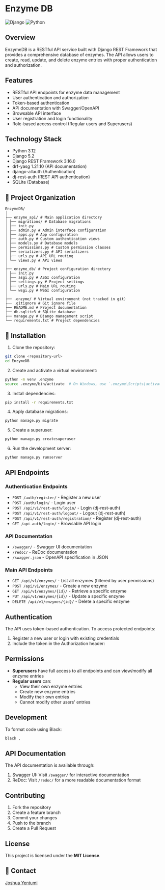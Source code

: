 # Enzyme DB

![Django](https://img.shields.io/badge/Django-4.2-green?style=for-the-badge&logo=django) ![Python](https://img.shields.io/badge/Python-3.12-blue?style=for-the-badge&logo=python)
## Overview
EnzymeDB is a RESTful API service built with Django REST Framework that provides a comprehensive database of enzymes. The API allows users to create, read, update, and delete enzyme entries with proper authentication and authorization.


## Features

- RESTful API endpoints for enzyme data management
- User authentication and authorization
- Token-based authentication
- API documentation with Swagger/OpenAPI
- Browsable API interface
- User registration and login functionality
- Role-based access control (Regular users and Superusers)

## Technology Stack

- Python 3.12
- Django 5.2
- Django REST Framework 3.16.0
- drf-yasg 1.21.10 (API documentation)
- django-allauth (Authentication)
- dj-rest-auth (REST API authentication)
- SQLite (Database)

## 📂 Project Organization

```
EnzymeDB/
│
├── enzyme_api/ # Main application directory
│ ├── migrations/ # Database migrations
│ ├── init.py
│ ├── admin.py # Admin interface configuration
│ ├── apps.py # App configuration
│ ├── auth.py # Custom authentication views
│ ├── models.py # Database models
│ ├── permissions.py # Custom permission classes
│ ├── serializers.py # API serializers
│ ├── urls.py # API URL routing
│ └── views.py # API views
│
├── enzyme_db/ # Project configuration directory
│ ├── init.py
│ ├── asgi.py # ASGI configuration
│ ├── settings.py # Project settings
│ ├── urls.py # Main URL routing
│ └── wsgi.py # WSGI configuration
│
├── .enzyme/ # Virtual environment (not tracked in git)
├── .gitignore # Git ignore file
├── README.md # Project documentation
├── db.sqlite3 # SQLite database
├── manage.py # Django management script
└── requirements.txt # Project dependencies
```
## 🔧 Installation

1. Clone the repository:
```bash
git clone <repository-url>
cd EnzymeDB
```

2. Create and activate a virtual environment:
```bash
python -m venv .enzyme
source .enzyme/bin/activate  # On Windows, use `.enzyme\Scripts\activate`
```

3. Install dependencies:
```bash
pip install -r requirements.txt
```

4. Apply database migrations:
```bash
python manage.py migrate
```

5. Create a superuser:
```bash
python manage.py createsuperuser
```

6. Run the development server:
```bash
python manage.py runserver
```

## API Endpoints

### Authentication Endpoints

- `POST /auth/register/` - Register a new user
- `POST /auth/login/` - Login user
- `POST /api/v1/rest-auth/login/` - Login (dj-rest-auth)
- `POST /api/v1/rest-auth/logout/` - Logout (dj-rest-auth)
- `POST /api/v1/rest-auth/registration/` - Register (dj-rest-auth)
- `GET /api-auth/login/` - Browsable API login

### API Documentation

- `/swagger/` - Swagger UI documentation
- `/redoc/` - ReDoc documentation
- `/swagger.json` - OpenAPI specification in JSON

### Main API Endpoints

- `GET /api/v1/enzymes/` - List all enzymes (filtered by user permissions)
- `POST /api/v1/enzymes/` - Create a new enzyme
- `GET /api/v1/enzymes/{id}/` - Retrieve a specific enzyme
- `PUT /api/v1/enzymes/{id}/` - Update a specific enzyme
- `DELETE /api/v1/enzymes/{id}/` - Delete a specific enzyme

## Authentication

The API uses token-based authentication. To access protected endpoints:

1. Register a new user or login with existing credentials
2. Include the token in the Authorization header:


## Permissions

- **Superusers** have full access to all endpoints and can view/modify all enzyme entries
- **Regular users** can:
  - View their own enzyme entries
  - Create new enzyme entries
  - Modify their own entries
  - Cannot modify other users' entries

## Development

To format code using Black:
```bash
black .
```

## API Documentation

The API documentation is available through:

1. Swagger UI: Visit `/swagger/` for interactive documentation
2. ReDoc: Visit `/redoc/` for a more readable documentation format

## Contributing

1. Fork the repository
2. Create a feature branch
3. Commit your changes
4. Push to the branch
5. Create a Pull Request

## License

This project is licensed under the **MIT License**.

## 📧 Contact

[Joshua Yentumi](ampofojoshauyent@gmail.com)
